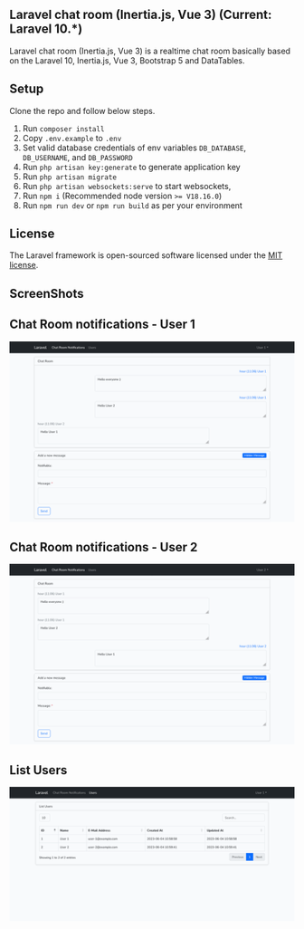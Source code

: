 ## Laravel chat room (Inertia.js, Vue 3) (Current: Laravel 10.*)

Laravel chat room (Inertia.js, Vue 3) is a realtime chat room basically based on the Laravel 10, Inertia.js, Vue 3, Bootstrap 5 and DataTables.

## Setup

Clone the repo and follow below steps.
1. Run `composer install`
2. Copy `.env.example` to `.env`
3. Set valid database credentials of env variables `DB_DATABASE`, `DB_USERNAME`, and `DB_PASSWORD`
4. Run `php artisan key:generate` to generate application key
5. Run `php artisan migrate`
6. Run `php artisan websockets:serve` to start websockets,
7. Run `npm i` (Recommended node version `>= V18.16.0`)
8. Run `npm run dev` or `npm run build` as per your environment

## License

The Laravel framework is open-sourced software licensed under the [MIT license](https://opensource.org/licenses/MIT).

## ScreenShots

## Chat Room notifications - User 1

![Screenshot](screenshots/chat-room-notifications-user-1.png)

## Chat Room notifications - User 2

![Screenshot](screenshots/chat-room-notifications-user-2.png)

## List Users

![Screenshot](screenshots/users.png)

